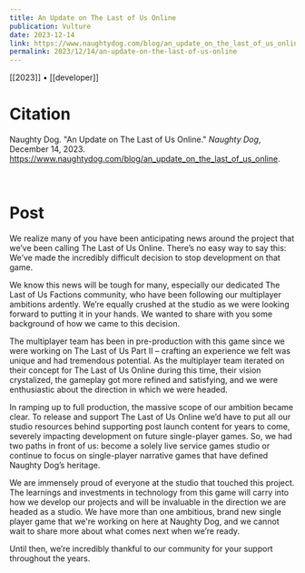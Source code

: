 ```yaml
---
title: An Update on The Last of Us Online
publication: Vulture
date: 2023-12-14
link: https://www.naughtydog.com/blog/an_update_on_the_last_of_us_online
permalink: 2023/12/14/an-update-on-the-last-of-us-online
---
```


[[2023]] • [[developer]]

# Citation

Naughty Dog. "An Update on The Last of Us Online." *Naughty Dog*, December 14, 2023. https://www.naughtydog.com/blog/an_update_on_the_last_of_us_online.

<br>

# Post

We realize many of you have been anticipating news around the project that we’ve been calling The Last of Us Online. There’s no easy way to say this: We’ve made the incredibly difficult decision to stop development on that game.

We know this news will be tough for many, especially our dedicated The Last of Us Factions community, who have been following our multiplayer ambitions ardently. We’re equally crushed at the studio as we were looking forward to putting it in your hands. We wanted to share with you some background of how we came to this decision.

The multiplayer team has been in pre-production with this game since we were working on The Last of Us Part II – crafting an experience we felt was unique and had tremendous potential. As the multiplayer team iterated on their concept for The Last of Us Online during this time, their vision crystalized, the gameplay got more refined and satisfying, and we were enthusiastic about the direction in which we were headed.

In ramping up to full production, the massive scope of our ambition became clear. To release and support The Last of Us Online we’d have to put all our studio resources behind supporting post launch content for years to come, severely impacting development on future single-player games. So, we had two paths in front of us: become a solely live service games studio or continue to focus on single-player narrative games that have defined Naughty Dog’s heritage.

We are immensely proud of everyone at the studio that touched this project. The learnings and investments in technology from this game will carry into how we develop our projects and will be invaluable in the direction we are headed as a studio. We have more than one ambitious, brand new single player game that we're working on here at Naughty Dog, and we cannot wait to share more about what comes next when we’re ready.

Until then, we’re incredibly thankful to our community for your support throughout the years.